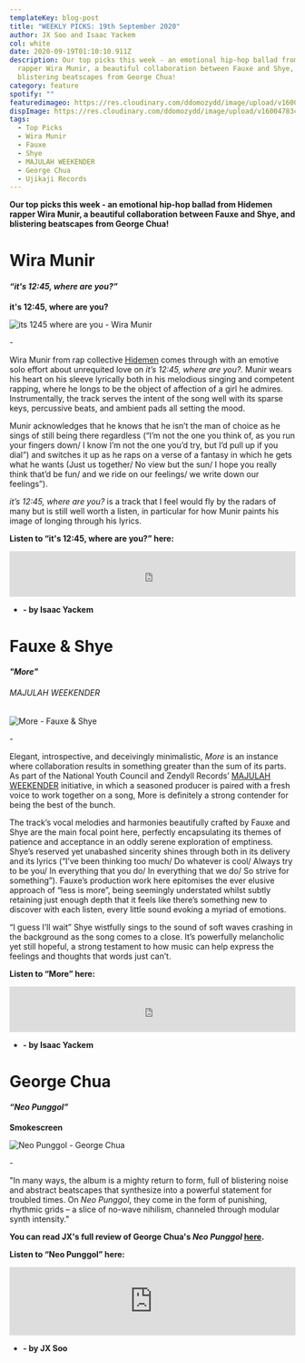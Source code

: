 ```yaml
---
templateKey: blog-post
title: "WEEKLY PICKS: 19th September 2020"
author: JX Soo and Isaac Yackem
col: white
date: 2020-09-19T01:10:10.911Z
description: Our top picks this week - an emotional hip-hop ballad from Hidemen
  rapper Wira Munir, a beautiful collaboration between Fauxe and Shye, and
  blistering beatscapes from George Chua!
category: feature
spotify: ""
featuredimageo: https://res.cloudinary.com/ddomozydd/image/upload/v1600478332/PicksBanner_sgrgmp.jpg
dispImage: https://res.cloudinary.com/ddomozydd/image/upload/v1600478342/CardPicks_ubn69x.jpg
tags:
  - Top Picks
  - Wira Munir
  - Fauxe
  - Shye
  - MAJULAH WEEKENDER
  - George Chua
  - Ujikaji Records
---
```

**Our top picks this week - an emotional hip-hop ballad from Hidemen rapper Wira Munir, a beautiful collaboration between Fauxe and Shye, and blistering beatscapes from George Chua!**

# Wira Munir

#### ***“it's 12:45, where are you?”***

**it's 12:45, where are you?**

![its 1245 where are you - Wira Munir](https://res.cloudinary.com/ddomozydd/image/upload/c_scale,h_600/v1600477601/wira800_imwgju.jpg "its 1245 where are you - Wira Munir")

\-

Wira Munir from rap collective [Hidemen](https://open.spotify.com/album/4OvuBtLRwr541XVDaBOJ8c?si=PatrYZr4SX2GrGOn63pwjQ) comes through with an emotive solo effort about unrequited love on *it’s 12:45, where are you?.* Munir wears his heart on his sleeve lyrically both in his melodious singing and competent rapping, where he longs to be the object of affection of a girl he admires. Instrumentally, the track serves the intent of the song well with its sparse keys, percussive beats, and ambient pads all setting the mood.

Munir acknowledges that he knows that he isn’t the man of choice as he sings of still being there regardless (“I’m not the one you think of, as you run your fingers down/ I know I’m not the one you’d try, but I’d pull up if you dial”) and switches it up as he raps on a verse of a fantasy in which he gets what he wants (Just us together/ No view but the sun/ I hope you really think that’d be fun/ and we ride on our feelings/ we write down our feelings”).

*it’s 12:45, where are you?* is a track that I feel would fly by the radars of many but is still well worth a listen, in particular for how Munir paints his image of longing through his lyrics.

**Listen to “it's 12:45, where are you?” here:**

<iframe src="https://open.spotify.com/embed/track/5qut7O5YEdDwfCwM5RLbxM" width="100%" height="80" frameborder="0" allowtransparency="true" allow="encrypted-media"></iframe>

* **\- by Isaac Yackem**

# Fauxe & Shye

#### ***"More"***

###### MAJULAH WEEKENDER

![More - Fauxe & Shye](https://res.cloudinary.com/ddomozydd/image/upload/c_scale,h_600/v1600477641/FauxeShye800_ub5rcn.jpg "More - Fauxe & Shye")

\-

Elegant, introspective, and deceivingly minimalistic, *More* is an instance where collaboration results in something greater than the sum of its parts. As part of the National Youth Council and Zendyll Records’ [MAJULAH WEEKENDER](https://www.timeout.com/singapore/music/majulah-weekender) initiative, in which a seasoned producer is paired with a fresh voice to work together on a song, More is definitely a strong contender for being the best of the bunch.

The track’s vocal melodies and harmonies beautifully crafted by Fauxe and Shye are the main focal point here, perfectly encapsulating its themes of patience and acceptance in an oddly serene exploration of emptiness. Shye’s reserved yet unabashed sincerity shines through both in its delivery and its lyrics (“I’ve been thinking too much/ Do whatever is cool/ Always try to be you/ In everything that you do/ In everything that we do/ So strive for something”). Fauxe’s production work here epitomises the ever elusive approach of “less is more”, being seemingly understated whilst subtly retaining just enough depth that it feels like there’s something new to discover with each listen, every little sound evoking a myriad of emotions.

“I guess I’ll wait” Shye wistfully sings to the sound of soft waves crashing in the background as the song comes to a close. It’s powerfully melancholic yet still hopeful, a strong testament to how music can help express the feelings and thoughts that words just can’t.

**Listen to “More” here:**

<iframe src="https://open.spotify.com/embed/track/6tsmt6CZClKqODnIhhl9Rb" width="100%" height="80" frameborder="0" allowtransparency="true" allow="encrypted-media"></iframe>

* **\- by Isaac Yackem**

# George Chua

#### ***“Neo Punggol”***

**Smokescreen**

![Neo Punggol - George Chua](https://res.cloudinary.com/ddomozydd/image/upload/v1600479532/SmokescreenGeorgeChua_blkxmb.jpg "Neo Punggol - George Chua")

\-

"In many ways, the album is a mighty return to form, full of blistering noise and abstract beatscapes that synthesize into a powerful statement for troubled times. On *Neo Punggol*, they come in the form of punishing, rhythmic grids – a slice of no-wave nihilism, channeled through modular synth intensity."

**You can read JX's full review of George Chua's *Neo Punggol* [here](https://bigduckmusic.com/features/2020-09-18-on-neo-punggol/).**

**Listen to “Neo Punggol” here:**

<iframe style="border: 0; width: 100%; height: 120px;" src="https://bandcamp.com/EmbeddedPlayer/album=3794831577/size=large/bgcol=ffffff/linkcol=0687f5/tracklist=false/artwork=small/track=4053390684/transparent=true/" seamless><a href="https://ujikaji.bandcamp.com/album/smokescreen">Smokescreen by George Chua</a></iframe>

* **\- by JX Soo**